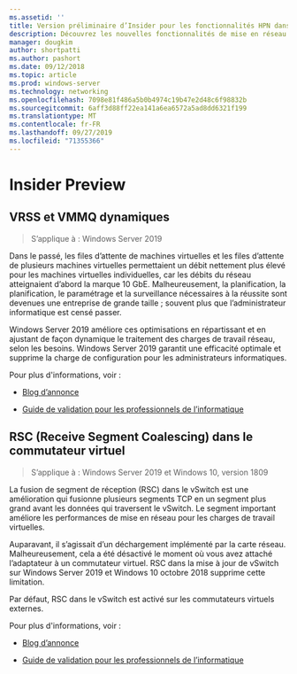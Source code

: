 ```yaml
---
ms.assetid: ''
title: Version préliminaire d’Insider pour les fonctionnalités HPN dans Windows Server 2019
description: Découvrez les nouvelles fonctionnalités de mise en réseau hautes performances de Windows Server 2019.
manager: dougkim
author: shortpatti
ms.author: pashort
ms.date: 09/12/2018
ms.topic: article
ms.prod: windows-server
ms.technology: networking
ms.openlocfilehash: 7098e81f486a5b0b4974c19b47e2d48c6f98832b
ms.sourcegitcommit: 6aff3d88ff22ea141a6ea6572a5ad8dd6321f199
ms.translationtype: MT
ms.contentlocale: fr-FR
ms.lasthandoff: 09/27/2019
ms.locfileid: "71355366"
---
```

# <a name="insider-preview"></a>Insider Preview


## <a name="dynamic-vrss-and-vmmq"></a>VRSS et VMMQ dynamiques

>S’applique à : Windows Server 2019

Dans le passé, les files d’attente de machines virtuelles et les files d’attente de plusieurs machines virtuelles permettaient un débit nettement plus élevé pour les machines virtuelles individuelles, car les débits du réseau atteignaient d’abord la marque 10 GbE. Malheureusement, la planification, la planification, le paramétrage et la surveillance nécessaires à la réussite sont devenues une entreprise de grande taille ; souvent plus que l’administrateur informatique est censé passer. 

Windows Server 2019 améliore ces optimisations en répartissant et en ajustant de façon dynamique le traitement des charges de travail réseau, selon les besoins. Windows Server 2019 garantit une efficacité optimale et supprime la charge de configuration pour les administrateurs informatiques.

Pour plus d'informations, voir :

-   [Blog d’annonce](https://blogs.technet.microsoft.com/networking/2018/08/22/netperf4vw/)

-   [Guide de validation pour les professionnels de l’informatique](https://aka.ms/DVMMQ-Validation)

## <a name="receive-segment-coalescing-rsc-in-the-vswitch"></a>RSC (Receive Segment Coalescing) dans le commutateur virtuel

>S’applique à : Windows Server 2019 et Windows 10, version 1809

La fusion de segment de réception (RSC) dans le vSwitch est une amélioration qui fusionne plusieurs segments TCP en un segment plus grand avant les données qui traversent le vSwitch. Le segment important améliore les performances de mise en réseau pour les charges de travail virtuelles.

Auparavant, il s’agissait d’un déchargement implémenté par la carte réseau. Malheureusement, cela a été désactivé le moment où vous avez attaché l’adaptateur à un commutateur virtuel. RSC dans la mise à jour de vSwitch sur Windows Server 2019 et Windows 10 octobre 2018 supprime cette limitation.

Par défaut, RSC dans le vSwitch est activé sur les commutateurs virtuels externes.

Pour plus d'informations, voir :

-  [Blog d’annonce](https://blogs.technet.microsoft.com/networking/2018/08/22/netperf4vw/)

-  [Guide de validation pour les professionnels de l’informatique](https://aka.ms/RSC-Validation)
